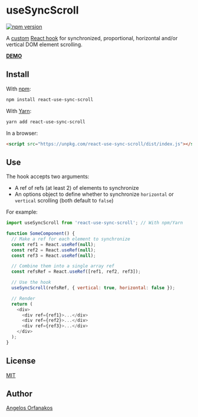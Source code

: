 # useSyncScroll

[![npm version](https://badge.fury.io/js/react-use-sync-scroll.png)](https://www.npmjs.com/package/react-use-sync-scroll)

A [custom][] [React hook][hooks] for synchronized, proportional, horizontal
and/or vertical DOM element scrolling.

**[DEMO][]**

[custom]: https://reactjs.org/docs/hooks-custom.html
[hooks]: https://reactjs.org/docs/hooks-intro.html
[DEMO]: https://agorf.github.io/react-use-sync-scroll/demo.html

## Install

With [npm](https://www.npmjs.com/):

```sh
npm install react-use-sync-scroll
```

With [Yarn](https://yarnpkg.com/):

```sh
yarn add react-use-sync-scroll
```

In a browser:

```html
<script src="https://unpkg.com/react-use-sync-scroll/dist/index.js"></script>
```

## Use

The hook accepts two arguments:

- A ref of refs (at least 2) of elements to synchronize
- An options object to define whether to synchronize `horizontal` or `vertical`
  scrolling (both default to `false`)

For example:

```javascript
import useSyncScroll from 'react-use-sync-scroll'; // With npm/Yarn

function SomeComponent() {
  // Make a ref for each element to synchronize
  const ref1 = React.useRef(null);
  const ref2 = React.useRef(null);
  const ref3 = React.useRef(null);

  // Combine them into a single array ref
  const refsRef = React.useRef([ref1, ref2, ref3]);

  // Use the hook
  useSyncScroll(refsRef, { vertical: true, horizontal: false });

  // Render
  return (
    <div>
      <div ref={ref1}>...</div>
      <div ref={ref2}>...</div>
      <div ref={ref3}>...</div>
    </div>
  );
}
```

## License

[MIT](https://github.com/agorf/react-use-sync-scroll/blob/master/LICENSE.txt)

## Author

[Angelos Orfanakos](https://angelos.dev/)
